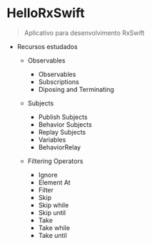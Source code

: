 # HelloRxSwift
> Aplicativo para desenvolvimento RxSwift

* Recursos estudados
    * Observables
        * Observables
        * Subscriptions
        * Diposing and Terminating

    * Subjects
        * Publish Subjects
        * Behavior Subjects
        * Replay Subjects
        * Variables
        * BehaviorRelay

    * Filtering Operators
        * Ignore
        * Element At
        * Filter
        * Skip
        * Skip while
        * Skip until
        * Take
        * Take while
        * Take until